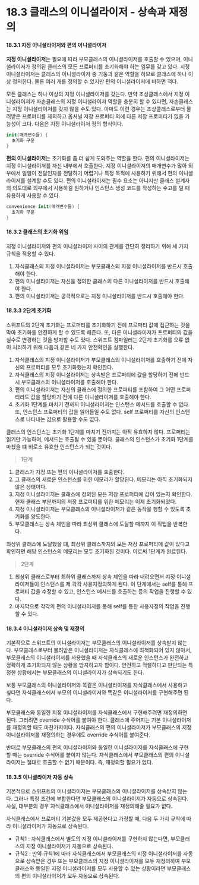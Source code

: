 # 18.3 클래스의 이니셜라이저 - 상속과 재정의

#### 18.3.1 지정 이니셜라이저와 편의 이니셜라이저

**지정 이니셜라이저**는 필요에 따라 부모클래스의 이니셜라이저를 호출할 수 있으며, 이니셜라이저가 정의된 클래스의 모든 프로퍼티를 초기화해야 하는 임무를 갖고 있다. 지정 이니셜라이저는 클래스의 이니셜라이저 중 기둥과 같은 역할을 하므로 클래스에 하나 이상 정의한다. 물론 여러 개를 정의할 수 있지만 편의 이니셜라이저에 비하면 적다. 

모든 클래스는 하나 이상의 지정 이니셜라이저를 갖는다. 만약 조상클래스에서 지정 이니셜라이저가 자손클래스의 지정 이니셜라이저 역할을 충분히 할 수 있다면, 자손클래스는 지정 이니셜라이저를 갖지 않을 수도 있다. 아마도 이런 경우는 조상클래스로부터 물려받은 프로퍼티를 제외하고 옵셔널 저장 프로퍼티 외에 다른 저장 프로퍼티가 없을 가능성이 크다. 다음은 지정 이니셜라이저 정의 형식이다.

```swift
init(매개변수들) {
  초기화 구문
}
```

**편의 이니셜라이저**는 초기화를 좀 더 쉽게 도와주는 역할을 한다. 편의 이니셜라이저는 지정 이니셜라이저를 자신 내부에서 호출한다. 지정 이니셜라이저의 매개변수가 많아 외부에서 일일이 전달인자를 전달하기 어렵거나 특정 목적에 사용하기 위해서 편의 이니셜라이저를 설계할 수도 있다. 편의 이니셜라이저는 필수 요소는 아니지만 클래스 설계자의 의도대로 외부에서 사용하길 원하거나 인스턴스 생성 코드를 작성하는 수고를 덜 때 유용하게 사용할 수 있다.

```swift
convenience init(매개변수들) {
  초기화 구문
}
```

#### 18.3.2 클래스의 초기화 위임

지정 이니셜라이저와 편의 이니셜라이저 사이의 관계를 간단히 정리하기 위해 세 가지 규칙을 적용할 수 있다.

1. 자식클래스의 지정 이니셜라이저는 부모클래스의 지정 이니셜라이저를 반드시 호출해야 한다.
2. 편의 이니셜라이저는 자신을 정의한 클래스의 다른 이니셜라이저를 반드시 호출해야 한다.
3. 편의 이니셜라이저는 궁극적으로는 지정 이니셜라이저를 반드시 호출해야 한다.

#### 18.3.3 2단계 초기화

스위프트의 2단계 초기화는 프로퍼티를 초기화하기 전에 프로퍼티 값에 접근하는 것을 막아 초기화를 안전하게 할 수 있도록 해준다. 또, 다른 이니셜라이저가 프로퍼티의 값을 실수로 변경하는 것을 방지할 수도 있다. 스위프트 컴파일러는 2단계 초기화를 오류 없이 처리하기 위해 다음과 같은 네 가지 안전확인을 실행한다.

1. 자식클래스의 지정 이니셜라이저가 부모클래스의 이니셜라이저를 호출하기 전에 자신의 프로퍼티를 모두 초기화했는지 확인한다. 
2. 자식클래스의 지정 이니셜라이저는 상속받은 프로퍼티에 값을 할당하기 전에 반드시 부모클래스의 이니셜라이저를 호출해야 한다.
3. 편의 이니셜라이저는 자신의 클래스에 정의한 프로퍼티를 포함하여 그 어떤 프로퍼티라도 값을 할당하기 전에 다른 이니셜라이저를 호출해야 한다.
4. 초기화 1단계를 마치기 전까지 이니셜라이저는 인스턴스 메서드를 호출할 수 없다. 또, 인스턴스 프로퍼티의 값을 읽어들일 수도 없다. self 프로퍼티를 자신의 인스턴스로 나타내는 값으로 활용할 수도 없다.

클래스의 인스턴스는 초기화 1단계를 마치기 전까지는 아직 유효하지 않다. 프로퍼티는 읽기만 가능하며, 메서드는 호출될 수 있을 뿐이다. 클래스의 인스턴스가 초기화 1단계를 마쳤을 떄 비로소 유효한 인스턴스가 되는 것이다. 

> 1단계

1. 클래스가 지정 또는 편의 이니셜라이저를 호출한다.
2. 그 클래스의 새로운 인스턴스를 위한 메모리가 할당된다. 메모리는 아직 초기화되지 않은 상태이다.
3. 지정 이니셜라이저는 클래스에 정의된 모든 저장 프로퍼티에 값이 있는지 확인한다. 현재 클래스 부분까지의 저장 프로퍼티를 위한 메모리는 이제 초기화되었다.
4. 지정 이니셜라이저는 부모클래스의 이니셜라이저가 같은 동작을 행할 수 있도록 초기화를 양도한다. 
5. 부모클래스는 상속 체인을 따라 최상위 클래스에 도달할 때까지 이 작업을 반복한다. 

최상위 클래스에 도달했을 떄, 최상위 클래스까지의 모든 저장 프로퍼티에 값이 있다고 확인하면 해당 인스턴스의 메모리는 모두 초기화된 것이다. 이로써 1단계가 완료된다.

> 2단계

1. 최상위 클래스로부터 최하위 클래스까지 상속 체인을 따라 내려오면서 지정 이니셜라이저들이 인스턴스를 제 각각 사용자정의하게 된다. 이 단계에서는 self를 통해 프로퍼티 값을 수정할 수 있고, 인스턴스 메서드를 호출하는 등의 작업을 진행할 수 있다.
2. 마지막으로 각각의 편의 이니셜라이저를 통해 self를 통한 사용자정의 작업을 진행할 수 있다.

#### 18.3.4 이니셜라이저 상속 및 재정의

기본적으로 스위프트의 이니셜라이저는 부모클래스의 이니셜라이저를 상속받지 않는다. 부모클래스로부터 물려받은 이니셜라이저는 자식클래스에 최적화되어 있지 않아서, 부모클래스의 이니셜라이저를 사용했을 때 자식클래스의 새로운 인스턴스가 완전하고 정확하게 초기화되지 않는 상황을 방지하고자 함이다. 안전하고 적절하다고 판단되는 특정한 상황에서는 부모클래스의 이니셜라이저가 상속되기도 한다.

보통 부모클래스의 이니셜라이저와 똑같은 이니셜라이저를 자식클래스에서 사용하고 싶다면 자식클래스에서 부모의 이니셜라이저와 똑같은 이니셜라이저를 구현해주면 된다.

부모클래스와 동일한 지정 이니셜라이저를 자식클래스에서 구현해주려면 재정의하면 된다. 그러려면 override 수식어를 붙여야 한다. 클래스에 주어지는 기본 이니셜라이저를 재정의할 때도 마찬가지이다. 자식클래스의 편의 이니셜라이저가 부모클래스의 지정 이니셜라이저를 재정의하는 경우에도 override 수식어를 붙여준다. 

반대로 부모클래스의 편의 이니셜라이저와 동일한 이니셜라이저를 자식클래스에 구현할 때는 override 수식어를 붙이지 않는다. 자식클래스에서 부모클래스의 편의 이니셜라이저는 절대로 호출할 수 없기 때문이다. 즉, 재정의할 필요가 없다.

#### 18.3.5 이니셜라이저 자동 상속

기본적으로 스위프트의 이니셜라이저는 부모클래스의 이니셜라이저를 상속받지 않는다. 그러나 특정 조건에 부합한다면 부모클래스의 이니셜라이저가 자동으로 상속된다. 사실, 대부분의 경우 자식클래스에서 이니셜라이저를 재정의해줄 필요가 없다.

자식클래스에서 프로퍼티 기본값을 모두 제공한다고 가정할 때, 다음 두 가지 규칙에 따라 이니셜라이저가 자동으로 상속된다.

- 규칙1 : 자식클래스에서 별도의 지정 이니셜라이저를 구현하지 않는다면, 부모클래스의 지정 이니셜라이저가 자동으로 상속된다.
- 규칙2 : 만약 규칙1에 따라 자식클래스에서 부모클래스의 지정 이니셜라이저를 자동으로 상속받은 경우 또는 부모클래스의 지정 이니셜라이저를 모두 재정의하여 부모클래스와 동일한 지정 이니셜라이저를 모두 사용할 수 있는 상황이라면 부모클래스의 편의 이니셜라이저가 모두 자동으로 상속된다.